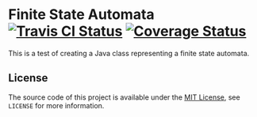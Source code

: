 # Finite State Automata [![Travis CI Status](https://api.travis-ci.org/ExcaliburZero/finite-state-automata.svg)](https://travis-ci.org/ExcaliburZero/finite-state-automata) [![Coverage Status](https://coveralls.io/repos/github/ExcaliburZero/finite-state-automata/badge.svg?branch=master)](https://coveralls.io/github/ExcaliburZero/finite-state-automata?branch=master)
This is a test of creating a Java class representing a finite state automata.

## License
The source code of this project is available under the [MIT License](https://opensource.org/licenses/MIT), see `LICENSE` for more information.
